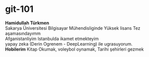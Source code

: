# git-101
<b>Hamidullah Türkmen</b><br>
Sakarya Üniversitesi Bilgisayar Mühendisliginde Yüksek lisans Tez aşamasındayımm<br>
Afganistanliyim Istanbulda ikamet etmekteyim<br>
yapay zeka (Derin Ogrenem - DeepLearning) ile ugrasuyorum.<br>
<b>Hobilerim</b> Kitap Okumak, voleybol oynamak, Tarihi şehirleri gezmek
